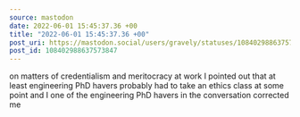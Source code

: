 ```yaml
---
source: mastodon
date: 2022-06-01 15:45:37.36 +00
title: "2022-06-01 15:45:37.36 +00"
post_uri: https://mastodon.social/users/gravely/statuses/108402988637573847
post_id: 108402988637573847
---
```

on matters of credentialism and meritocracy at work I pointed out that at least engineering PhD havers probably had to take an ethics class at some point and I one of the engineering PhD havers in the conversation corrected me


